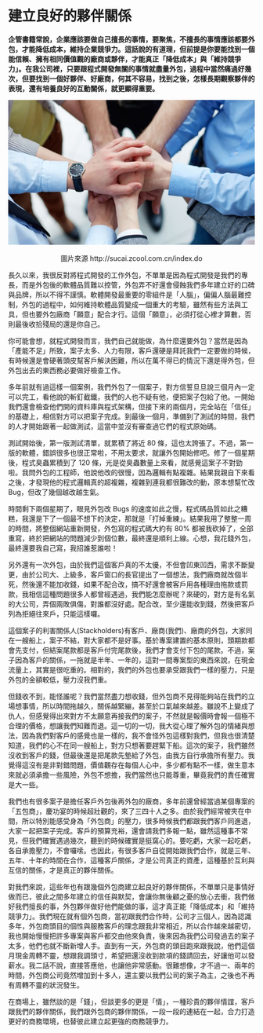 # 建立良好的夥伴關係

**企管書籍常說，企業應該要做自己擅長的事情，要聚焦，不擅長的事情應該都要外包，才能降低成本，維持企業競爭力。這話說的有道理，但前提是你要能找到一個能信賴、擁有相同價值觀的廠商或夥伴，才能真正「降低成本」與「維持競爭力」。在我公司裡，只要跟程式開發無關的事情就盡量外包，過程中當然痛過好幾次，但要找到一個好夥伴、好廠商，何其不容易，找到之後，怎樣長期觀察夥伴的表現，還有培養良好的互動關係，就更顯得重要。**

<p align="center"><img src="images/E9D55307-FA03-D178-58B9-AC1CB33B402B.jpg@700w_0e_1l.jpg"/>
<p align="center">圖片來源 http://sucai.zcool.com.cn/index.do

長久以來，我很反對將程式開發的工作外包，不單單是因為程式開發是我們的專長，而是外包後的軟體品質難以控管，外包弄不好還會侵蝕我們多年建立好的口碑與品牌，所以不得不謹慎。軟體開發最重要的零組件是「人腦」，偏偏人腦最難控制，外包的過程中，如何維持軟體品質變成一個重大的考驗，雖然有些方法與工具，但也要外包廠商「願意」配合才行。這個「願意」，必須打從心裡才算數，否則最後收拾殘局的還是你自己。

你可能會想，就程式開發而言，我們自己就能做，為什麼還要外包？當然是因為「產能不足」所致，案子太多、人力有限，客戶還硬是拜託我們一定要做的時候，有時候還是會硬著頭皮幫客戶解決困難，所以在萬不得已的情況下還是得外包，但外包出去的東西務必要做好檢查工作。

多年前就有過這樣一個案例，我們外包了一個案子，對方信誓旦旦說三個月內一定可以完工，看他說的斬釘截鐵，我們的人也不疑有他，便把案子包給了他。一開始我們還會檢查他們開的資料庫與程式架構，但接下來的兩個月，完全站在「信任」的基礎上，相信對方可以把案子完成。到最後一個月，準備到了測試的時間，我們的人才開始跟著一起做測試，這當中並沒有審查過它們的程式原始碼。

測試開始後，第一版測試清單，就累積了將近 80 條，這也太誇張了。不過，第一版的軟體，錯誤很多也很正常啦，不用太要求，就讓外包開始修吧。修了一個星期後，程式臭蟲累積到了 120 條，光是從臭蟲數量上來看，就感覺這案子不對勁啦。我問外包的工程師，他說他改的很慢，因為邏輯有點複雜。結果我親自下來看之後，才發現他的程式邏輯真的超複雜，複雜到連我都很難改的動，原本想幫忙改 Bug，但改了幾個越改越生氣。

時間剩下兩個星期了，眼見外包改 Bugs 的速度如此之慢，程式碼品質如此之糟糕，我還是下了一個最不想下的決定，那就是「打掉重練」。結果我用了整整一周的時間，將整個網站重新開發，外包寫的程式碼大約有 80% 都被我砍掉了，全部重寫，終於把網站的問題減少到個位數，最終還是順利上線。心想，我花錢外包，最終還要我自己寫，我招誰惹誰啦！

另外還有一次外包，由於我們這個客戶真的不太優，不但會凹東凹西，需求不斷變更，由於公司大、上級多，客戶窗口的長官提出了一個想法，我們廠商就改個半死，然後還不能加收錢，如果不配合改，搞不好還會被客戶用各種理由拖款或罰款，我相信這種問題很多人都曾經遇過，我們能怎麼辦呢？來硬的，對方是有名氣的大公司，弄個兩敗俱傷，對誰都沒好處。配合改，至少還能收到錢，然後把客戶列為拒絕往來戶，只能這樣囉。

這個案子的利害關係人(Stackholders)有客戶、廠商(我們)、廠商的外包，大家同在一艘船上，案子不結，對大家都不是好事。基於專案建置的基本原則，頭期款都會先支付，但結案尾款都是客戶付完尾款後，我們才會支付下包的尾款。不過，案子因為客戶的關係，一拖就是半年、一年的，這對一間專案型的東西來說，在現金流量上，其實是很吃重的。相對的，我們的外包也要承受跟我們一樣的壓力，只是外包的金額較低，壓力沒我們重。

但錢收不到，能怪誰呢？我們當然盡力想收錢，但外包商不見得能夠站在我們的立場想事情，所以時間拖越久，關係越緊繃，甚至於口氣越來越差。雖說不上變成了仇人，但感覺得出來對方不太願意再接我們的案子，不然就是報價時會報一個極不合理的價格，想讓我們知難而退。這一切的一切，我大從心理了解外包的情緒與想法，因為我們對客戶的感覺也是一樣的，我不會怪外包這樣對我們，但我也很清楚知道，我們的心不在同一艘船上，對方只想著要趕緊下船。這次的案子，我們雖然沒收到客戶的錢，但最後還是把尾款先墊給了外包，由我方自行承擔所有壓力。我覺得這沒有是非對錯問題，價值觀存在每個人心中，多少都有點不一樣，做生意本來就必須承擔一些風險，外包不想擔，我們當然也只能尊重，畢竟我們的責任確實是大一些。

我們也有很多案子是擔任客戶外包後再外包的廠商，多年前還曾經當過某個專案的「五包商」，慶功宴的時候超壯觀的，來了三四十人之多。由於我們經常被夾在中間，所以特別能感受身為「外包商」的壓力，很多時候我們都跟我們客戶同進退，大家一起把案子完成。客戶的預算充裕，還會請我們多報一點，雖然這種事不常見，但我們確實遇過幾次，聽到的時候確實是挺窩心的。要吃虧，大家一起吃虧，各自承擔壓力，不會囉嗦。也因此，有很多客戶自從開始跟我們合作，就是三年、五年、十年的時間在合作，這種客戶關係，才是公司真正的資產，這種基於互利與互信的關係，才是真正的夥伴關係。

對我們來說，這些年也有跟幾個外包商建立起良好的夥伴關係，不單單只是事情好做而已，彼此之間多年建立的信任與默契，會讓你無後顧之憂的放心去衝，我們做好我們擅長的事，外包夥伴做好他們能做的事，這才真正能「降低成本」和「維持競爭力」。我們現在就有個外包商，當初跟我們合作時，公司才三個人，因為認識多年，外包商頭目的個性與服務客戶的理念跟我非常相近，所以合作越來越密切，我也開始慢慢把許多專案與客戶都交由他來負責，後來因為我們公司發過去的案子太多，他們也就不斷新增人手。直到有一天，外包商的頭目跑來跟我說，他們這個月現金周轉不靈，想跟我調頭寸，希望把還沒收到款項的錢請回去，好讓他可以發薪水。我二話不說，直接答應他，也讓他非常感動。很難想像，才不過一、兩年的時間，外包商公司竟然增加到十多人，還主要以我們公司的案子為主，之後也不再有周轉不靈的狀況發生。

在商場上，雖然談的是「錢」，但談更多的更是「情」，一種珍貴的夥伴情誼，客戶跟我們的夥伴關係，我們跟外包商的夥伴關係，一段一段的連結在一起，合力打造更好的商務環境，也替彼此建立起更強的商務競爭力。